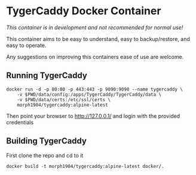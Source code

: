 TygerCaddy Docker Container
=========================

_*This container is in development and not recommended for normal use!*_

This container aims to be easy to understand, easy to backup/restore, and easy to operate.

Any suggestions on improving this containers ease of use are welcome.

Running TygerCaddy
-----------------

    docker run -d -p 80:80 -p 443:443 -p 9090:9090 --name tygercaddy \
        -v $PWD/data/config:/apps/TygerCaddy/TygerCaddy/data \
        -v $PWD/data/certs:/etc/ssl/certs \
        morph1904/tygercaddy:alpine-latest

Then point your browser to http://127.0.0.1/ and login with the provided credentials

Building TygerCaddy
-----------------

First clone the repo and cd to it

    docker build -t morph1904/tygercaddy:alpine-latest docker/.
